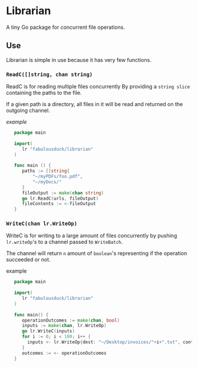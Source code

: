 # Librarian
A tiny Go package for concurrent file operations.

## Use

Librarian is simple in use because it has very few functions.

### ` ReadC([]string, chan string) `

ReadC is for reading multiple files concurrently
By providing a `string slice` containing the paths to the file.

If a given path is a directory, all files in it will be read and returned
on the outgoing channel.

*example*

```go
   package main
   
   import(
      lr "fabulousduck/librarian"
   )
   
   func main () {
      paths := []string{
          "~/myPDFs/foo.pdf",
          "~/myDocs/"
      }
      fileOutput := make(chan string)
      go lr.ReadC(urls, fileOutput)
      fileContents := <-fileOutput
   }
```   
   
### `WriteC(chan lr.WriteOp)`

WriteC is for writing to a large amount of files concurrently
by pushing `lr.writeOp`'s to a channel passed to `WriteBatch`.

The channel will return  `n` amount of `boolean`'s representing if
the operation succeeded or not.

example

```go
   package main
   
   import(
      lr "fabulousduck/librarian"
   )
   
   func main() {
      operationOutcomes := make(chan, bool)
      inputs := make(chan, lr.WriteOp)
      go lr.WriteC(inputs)
      for i := 0; i < 100; i++ {
        inputs <- lr.WriteOp{dest: "~/Desktop/invoices/"+i+".txt", content: "invoice #"+i }
      }  
      outcomes := <- operationOutcomes
   }
